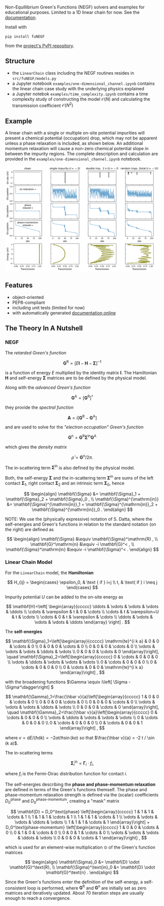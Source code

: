 Non-Equillibrium Green's Functions (NEGF) solvers and examples for educational purposes. Limited to a 1D linear chain for now.
See the [documentation](https://liborsold.github.io/fuNEGF/).

Install with 
```
pip install fuNEGF
```
from the [project's PyPI repository](https://pypi.org/project/fuNEGF/).

## Structure
* the ```LinearChain``` class including the NEGF routines resides in ```src/fuNEGF/models.py```
* a Jupyter notebook ```examples/one-dimensional_channel.ipynb``` contains the linear chain case study with the underlying physics explained
* a Jupyter notebok ```examples/time_complexity.ipynb``` contains a time complexity study of constructing the model $\mathcal{O}(N)$ and calculating the transmission coefficient $\mathcal{O}(N^2)$

## Example
A linear chain with a single or multiple on-site potential impurities will present a chemical potential (occupation) drop, which may not be apparent unless a phase relaxation is included, as shown below.
An additional momentum relaxation will cause a non-zero chemical potential slope in between the impurity regions.
The complete description and calculation are provided in the ```examples/one-dimensional_channel.ipynb``` notebook.

![example](./example.png)

## Features
* object-oriented
* PEP8-compliant
* including unit tests (limited for now)
* with automatically generated [documentation online](https://liborsold.github.io/fuNEGF/)


## The Theory In A Nutshell

### NEGF

The *retarded Green's function*

$$
\mathbf{G}^{\mathrm{R}}=[E \mathbf{I}-\mathbf{H}-\mathbf{\Sigma}]^{-1}
$$

is a function of energy $E$ multiplied by the identity matrix $\mathbf{I}$. The Hamiltonian $\mathbf{H}$ and self-energy $\mathbf{\Sigma}$ matrices are to be defined by the physical model.

Along with the *advanced Green's function*

$$
    \mathbf{G}^{\mathrm{A}} = \left[ \mathbf{G}^{\mathrm{R}} \right]^\dagger
$$

they provide the *spectral function*

$$
\mathbf{A}=i\left[\mathbf{G}^{\mathrm{R}}-\mathbf{G}^{\mathrm{A}}\right]
$$

and are used to solve for the *"electron occupation" Green's function*

$$
\mathbf{G}^{\mathrm{n}}=\mathbf{G}^{\mathrm{R}} \mathbf{\Sigma}^{\mathrm{in}} \mathbf{G}^{\mathrm{A}}
$$

which gives the *density matrix* 

$$
    \hat{\rho} = \mathbf{G}^{\mathrm{n}} / 2\pi .
$$

The in-scattering term $\mathbf{\Sigma}^{\mathrm{in}}$ is also defined by the physical model.


Both, the self-energy $\mathbf{\Sigma}$ and the in-scattering term $\mathbf{\Sigma}^{\mathrm{in}}$ are sums of the left contact $\mathbf{\Sigma}_1$, right contact $\mathbf{\Sigma}_2$ and an intrinsic term $\mathbf{\Sigma}_0$, hence

$$ \begin{align}
        \mathbf{\Sigma} &= \mathbf{\Sigma}_1 + \mathbf{\Sigma}_2 + \mathbf{\Sigma}_0 , \\
        \mathbf{\Sigma}^{\mathrm{in}} &= \mathbf{\Sigma}^{\mathrm{in}}_1 + \mathbf{\Sigma}^{\mathrm{in}}_2 + \mathbf{\Sigma}^{\mathrm{in}}_0 .
   \end{align}        
$$

NOTE: We use the (physically expressive) notation of S. Datta, where the self-energies and Green's functions in relation to the standard notation (on the right) are defined as  

$$
\begin{align}
    \mathbf{\Sigma} &\equiv \mathbf{\Sigma}^\mathrm{R} , \\
    \mathbf{G}^\mathrm{n} &\equiv -i \mathbf{G}^< , \\
    \mathbf{\Sigma}^\mathrm{in} &\equiv -i \mathbf{\Sigma}^< .
\end{align}
$$

### Linear Chain Model

For the ```LinearChain``` model, the **Hamiltonian**

$$
H_{ij} = \begin{cases}
            \epsilon_0, & \text { if } i=j \\ 
            t, & \text{ if } i \neq j 
        \end{cases}
$$

Impurity potential $U$ can be added to the on-site energy as 

$$ 
\mathbf{H}=\left[
    \begin{array}{ccccc}
\ddots & \vdots & \vdots & \vdots & \ddots \\
\cdots & \varepsilon & t & 0 & \cdots \\
\cdots & t & \varepsilon+U & t & \cdots \\
\cdots & 0 & t & \varepsilon & \cdots \\
\ddots & \vdots & \vdots & \vdots & \ddots
\end{array}
\right] .
$$

The **self-energies**

$$
\mathbf{\Sigma}_1=\left[\begin{array}{ccccc}
\mathrm{te}^{i k a} & 0 & 0 & \cdots & 0 \\
0 & 0 & 0 & \cdots & 0 \\
0 & 0 & 0 & \cdots & 0 \\
\vdots & \vdots & \vdots & \ddots & \vdots \\
0 & 0 & 0 & \cdots & 0
\end{array}\right], \quad \mathbf{\Sigma}_2=\left[\begin{array}{ccccc}
0 & \cdots & 0 & 0 & 0 \\
\vdots & \ddots & \vdots & \vdots & \vdots \\
0 & \cdots & 0 & 0 & 0 \\
0 & \cdots & 0 & 0 & 0 \\
0 & \cdots & 0 & 0 & \mathrm{te}^{i k a}
\end{array}\right] ,
$$

with the broadening functions $\Gamma \equiv i\left[ \Sigma - \Sigma^\dagger\right] $ 

$$
\mathbf{\Gamma}_1=\frac{\hbar v}{a}\left[\begin{array}{ccccc}
1 & 0 & 0 & \cdots & 0 \\
0 & 0 & 0 & \cdots & 0 \\
0 & 0 & 0 & \cdots & 0 \\
\vdots & \vdots & \vdots & \ddots & \vdots \\
0 & 0 & 0 & \cdots & 0
\end{array}\right], \quad \mathbf{\Gamma}_2=\frac{\hbar v}{a}\left[\begin{array}{ccccc}
0 & \cdots & 0 & 0 & 0 \\
\vdots & \ddots & \vdots & \vdots & \vdots \\
0 & \cdots & 0 & 0 & 0 \\
0 & \cdots & 0 & 0 & 0 \\
0 & \cdots & 0 & 0 & 1
\end{array}\right] ,
$$

where $v=\mathrm{d} E /(\hbar \mathrm{d} k) = -2 a t / \hbar \sin (k a)$ so that $\frac{\hbar v}{a} = -2 t / \sin (k a)$.

The in-scattering terms

$$
\mathbf{\Sigma}^\mathrm{in}_i = \mathbf{\Gamma}_i \cdot f_i ,
$$

 where $f_i$ is the Fermi-Dirac distribution function for contact $i$.

The self-energies describing the **phase and phase-momentum relaxation** are defined in terms of the Green's functions themself. The phase and phase-momentum relaxation strength is defined via the (scalar) coefficients $D_0^\text{phase}$ and $D_0^\text{phase-momentum}$, creating a "mask" matrix

$$
        \mathbf{D} = D_0^\text{phase} 
        \left[\begin{array}{ccccc}
1 & 1 & 1 & \cdots & 1 \\
1 & 1 & 1 & \cdots & 1 \\
1 & 1 & 1 & \cdots & 1 \\
\vdots & \vdots & \vdots & \ddots & \vdots \\
1 & 1 & 1 & \cdots & 1
\end{array}\right]
        + D_0^\text{phase-momentum}
        \left[\begin{array}{ccccc}
1 & 0 & 0 & \cdots & 0 \\
0 & 1 & 0 & \cdots & 0 \\
0 & 0 & 1 & \cdots & 0 \\
\vdots & \vdots & \vdots & \ddots & \vdots \\
0 & 0 & 0 & \cdots & 1
\end{array}\right] ,
$$

which is used for an element-wise multiplication $\odot$ of the Green's function matrices

$$
\begin{align}
        \mathbf{\Sigma}_0 &= \mathbf{D} \odot \mathbf{G}^\text{R}, \\
        \mathbf{\Sigma}^\text{in}_0 &= \mathbf{D} \odot \mathbf{G}^\text{n} .
\end{align}
$$

Since the Green's functions enter the definition of the self-energy, a self-consistent loop is performed, where $\mathbf{G}^\text{R}$ and $\mathbf{G}^\text{n}$ are initially set as zero matrices and iteratively updated. About 70 iteration steps are usually enough to reach a convergence.